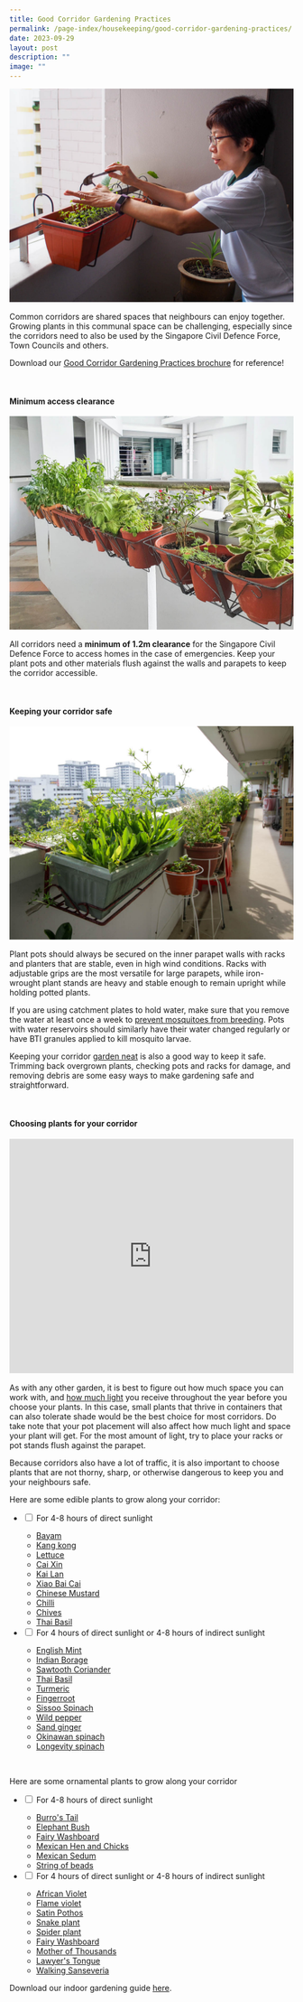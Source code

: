 ```yaml
---
title: Good Corridor Gardening Practices
permalink: /page-index/housekeeping/good-corridor-gardening-practices/
date: 2023-09-29
layout: post
description: ""
image: ""
---
```

<section>
	<img title="A corridor gardener tending to her hanging pot. Photo by Jacqueline Chua." src="/images/Gardeners/CorridorGardening_JacChua%20(1).jpg">
	<p>Common corridors are shared spaces that neighbours can enjoy together. Growing plants in this communal space can be challenging, especially since the corridors need to also be used by the Singapore Civil Defence Force, Town Councils and others.</p>
	<p>Download our <a href="/files/good%20corridor%20gardening%20practices.pdf">Good Corridor Gardening Practices brochure</a> for reference! </p>
	<br>
</section>
<section>
	<h4>Minimum access clearance</h4>
	<img title="A corridor garden growing a variety of edible plants with at leas 1.2m of clearance along the corridor. Photo by Jacqueline Chua." src="/images/Hardscapes/Corridorgarden_JacChua%20(2).jpg">
	<p>All corridors need a <b>minimum of 1.2m clearance</b> for the Singapore Civil Defence Force to access homes in the case of emergencies. Keep your plant pots and other materials flush against the walls and parapets to keep the corridor accessible.</p>
	<br>
</section>

<section>
	<h4>Keeping your corridor safe</h4>
	<img title="Pots along a corridor securely hung or supported by racks and stands. Photo by Jacqueline Chua." src="/images/Garden%20design/CorridorGardens_JacChua%20(1).jpg">
	<p>Plant pots should always be secured on the inner parapet walls with racks and planters that are stable, even in high wind conditions. Racks with adjustable grips are the most versatile for large parapets, while iron-wrought plant stands are heavy and stable enough to remain upright while holding potted plants.</p>
	<p>If you are using catchment plates to hold water, make sure that you remove the water at least once a week to <a href="/page-index/housekeeping/keeping gardens-mosquito-free">prevent mosquitoes from breeding</a>. Pots with water reservoirs should similarly have their water changed regularly or have BTI granules applied to kill mosquito larvae.</p>
	<p>Keeping your corridor <a href="/page-index/housekeeping/keeping-your-garden-neat/">garden neat</a> is also a good way to keep it safe. Trimming back overgrown plants, checking pots and racks for damage, and removing debris are some easy ways to make gardening safe and straightforward.</p>
	<br>
</section>

<section>
	<h4>Choosing plants for your corridor</h4>
				<iframe allowfullscreen="" allow="accelerometer; autoplay; clipboard-write; encrypted-media; gyroscope; picture-in-picture; web-share" frameborder="0" title="YouTube video player" src="https://www.youtube.com/embed/eVBFePei-Bk?si=rz827tqlwF7jGvPC" width="100%" height="415"></iframe><br>
	<p>As with any other garden, it is best to figure out how much space you can work with, and <a href="/page-index/horticulture-techniques/gauging-light">how much light</a> you receive throughout the year before you choose your plants.  In this case, small plants that thrive in containers that can also tolerate shade would be the best choice for most corridors. Do take note that your pot placement will also affect how much light and space your plant will get. For the most amount of light, try to place your racks or pot stands flush against the parapet.</p>
	<p>Because corridors also have a lot of traffic, it is also important to choose plants that are not thorny, sharp, or otherwise dangerous to keep you and your neighbours safe.</p>
	<p>Here are some edible plants to grow along your corridor:</p>
	<ul class="jekyllcodex_accordion">
		<li><input type="checkbox" id="accordion1">
		<label for="accordion1">For 4-8 hours of direct sunlight</label><div>
			<ul>
				<li><a href="/page-index/edible-plants/bayam">Bayam</a></li>
				<li><a href="/page-index/edible-plants/kang-kong">Kang kong</a></li>
				<li><a href="/page-index/edible-plants/lettuce">Lettuce</a></li>
				<li><a href="/page-index/edible-plants/cai-xin">Cai Xin</a></li>
				<li><a href="/page-index/edible-plants/kai-lan">Kai Lan</a></li>
				<li><a href="/page-index/edible-plants/xiao-bai-cai">Xiao Bai Cai</a></li>
				<li><a href="/page-index/edible-plants/chinese-mustard">Chinese Mustard</a></li>
				<li><a href="/page-index/edible-plants/chilli">Chilli</a></li>
				<li><a href="/page-index/edible-plants/chives">Chives</a></li>
				<li><a href="/page-index/edible-plants/thai-basil">Thai Basil</a></li>
			</ul>
		</div></li>
		<li><input type="checkbox" id="accordion2">
		<label for="accordion2">For 4 hours of direct sunlight or 4-8 hours of indirect sunlight</label><div>
			<ul>
				<li><a href="/page-index/edible-plants/english-mint">English Mint</a></li>
				<li><a href="/page-index/edible-plants/indian-borage">Indian Borage</a></li>
				<li><a href="/page-index/edible-plants/sawtooth-coriander">Sawtooth Coriander</a></li>
				<li><a href="/page-index/edible-plants/thai-basil">Thai Basil</a></li>
				<li><a href="/page-index/edible-plants/turmeric">Turmeric</a></li>
				<li><a href="/page-index/edible-plants/fingerroot">Fingerroot</a></li>
				<li><a href="/page-index/edible-plants/sissoo-spinach">Sissoo Spinach</a></li>
				<li><a href="/page-index/edible-plants/wild-pepper">Wild pepper</a></li>
				<li><a href="/page-index/edible-plants/sand-ginger">Sand ginger</a></li>
				<li><a href="/page-index/edible-plants/okinawan-spinach">Okinawan spinach</a></li>
				<li><a href="/page-index/edible-plants/longevity-spinach">	Longevity spinach</a></li>
			</ul>
		</div></li>
	</ul>
	<br>
	<p>Here are some ornamental plants to grow along your corridor</p>
	<ul class="jekyllcodex_accordion">
		<li><input type="checkbox" id="accordion3">
		<label for="accordion3">For 4-8 hours of direct sunlight</label><div>
			<ul>
				<li><a href="/page-index/ornamental-plants/burros-tail">Burro's Tail</a></li>
				<li><a href="/page-index/ornamental-plants/elephant-bush">Elephant Bush</a></li>
				<li><a href="/page-index/ornamental-plants/fairy-washboard">Fairy Washboard</a></li>
				<li><a href="/page-index/ornamental-plants/mexican-hen-and-chicks">Mexican Hen and Chicks</a></li>
				<li><a href="/page-index/ornamental-plants/mexican-sedum">Mexican Sedum</a></li>
				<li><a href="/page-index/ornamental-plants/string-of-beads">String of beads</a></li>
			</ul>
		</div></li>
		<li><input type="checkbox" id="accordion4">
		<label for="accordion4">For 4 hours of direct sunlight or 4-8 hours of indirect sunlight</label><div>
			<ul>
				<li><a href="/page-index/ornamental-plants/burros-tail">African Violet</a></li>
				<li><a href="/page-index/ornamental-plants/elephant-bush">Flame violet</a></li>
				<li><a href="/page-index/ornamental-plants/fairy-washboard">Satin Pothos</a></li>
				<li><a href="/page-index/ornamental-plants/mexican-hen-and-chicks">Snake plant</a></li>
				<li><a href="/page-index/ornamental-plants/mexican-sedum">Spider plant</a></li>
				<li><a href="/page-index/ornamental-plants/string-of-beads">Fairy Washboard</a></li>
				<li><a href="/page-index/ornamental-plants/string-of-beads">Mother of Thousands</a></li>
				<li><a href="/page-index/ornamental-plants/string-of-beads">Lawyer's Tongue</a></li>
				<li><a href="/page-index/ornamental-plants/string-of-beads">Walking Sanseveria</a></li>
			</ul>
		</div></li>
	</ul>
		<p>Download our indoor gardening guide <a href="https://www.nparks.gov.sg/-/media/nparks-real-content/gardening/community-in-bloom/cib-indoor-gardening/introduction-to-indoor-gardening.ashx">here</a>.</p>
</section>